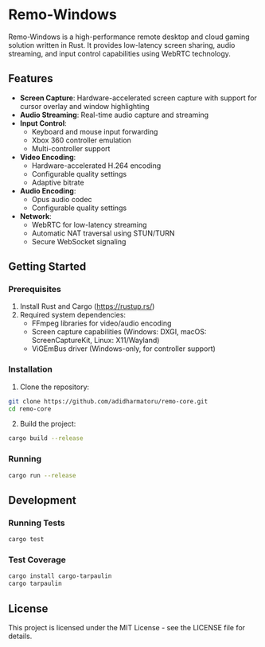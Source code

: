 # Remo-Windows

Remo-Windows is a high-performance remote desktop and cloud gaming solution written in Rust. It provides low-latency screen sharing, audio streaming, and input control capabilities using WebRTC technology.

## Features

- **Screen Capture**: Hardware-accelerated screen capture with support for cursor overlay and window highlighting
- **Audio Streaming**: Real-time audio capture and streaming
- **Input Control**: 
  - Keyboard and mouse input forwarding
  - Xbox 360 controller emulation
  - Multi-controller support
- **Video Encoding**:
  - Hardware-accelerated H.264 encoding
  - Configurable quality settings
  - Adaptive bitrate
- **Audio Encoding**:
  - Opus audio codec
  - Configurable quality settings
- **Network**:
  - WebRTC for low-latency streaming
  - Automatic NAT traversal using STUN/TURN
  - Secure WebSocket signaling

## Getting Started

### Prerequisites

1. Install Rust and Cargo (https://rustup.rs/)
2. Required system dependencies:
   - FFmpeg libraries for video/audio encoding
   - Screen capture capabilities (Windows: DXGI, macOS: ScreenCaptureKit, Linux: X11/Wayland)
   - ViGEmBus driver (Windows-only, for controller support)

### Installation

1. Clone the repository:
```bash
git clone https://github.com/adidharmatoru/remo-core.git
cd remo-core
```

2. Build the project:
```bash
cargo build --release
```

### Running

```bash
cargo run --release
```

## Development

### Running Tests

```bash
cargo test
```

### Test Coverage

```bash
cargo install cargo-tarpaulin
cargo tarpaulin
```

## License

This project is licensed under the MIT License - see the LICENSE file for details.